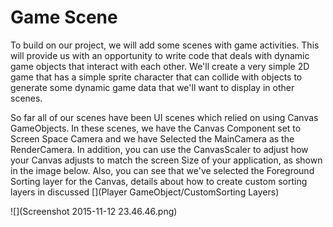# Game Scene

To build on our project, we will add some scenes with game activities.  This will provide us with an opportunity to write code that deals with dynamic game objects that interact with each other.  We'll create a very simple 2D game that has a simple sprite character that can collide with objects to generate some dynamic game data that we'll want to display in other scenes.

So far all of our scenes have been UI scenes which relied on using Canvas GameObjects.  In these scenes, we have the Canvas Component set to Screen Space Camera and we have Selected the MainCamera as the RenderCamera.  In addition, you can use the CanvasScaler to adjust how your Canvas adjusts to match the screen Size of your application, as shown in the image below. Also, you can see that we've selected the Foreground Sorting layer for the Canvas, details about how to create custom sorting layers in discussed [](Player GameObject/CustomSorting Layers) 

![](Screenshot 2015-11-12 23.46.46.png)

